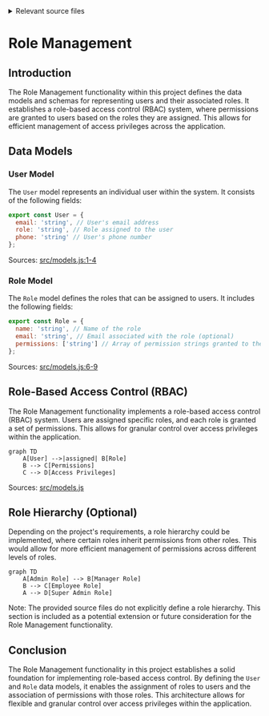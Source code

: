 <details>
<summary>Relevant source files</summary>

The following files were used as context for generating this wiki page:

- [src/models.js](https://github.com/agattani123/access-control-service/blob/main/src/models.js)

</details>

# Role Management

## Introduction

The Role Management functionality within this project defines the data models and schemas for representing users and their associated roles. It establishes a role-based access control (RBAC) system, where permissions are granted to users based on the roles they are assigned. This allows for efficient management of access privileges across the application.

## Data Models

### User Model

The `User` model represents an individual user within the system. It consists of the following fields:

```javascript
export const User = {
  email: 'string', // User's email address
  role: 'string', // Role assigned to the user
  phone: 'string' // User's phone number
};
```

Sources: [src/models.js:1-4]()

### Role Model

The `Role` model defines the roles that can be assigned to users. It includes the following fields:

```javascript
export const Role = {
  name: 'string', // Name of the role
  email: 'string', // Email associated with the role (optional)
  permissions: ['string'] // Array of permission strings granted to the role
};
```

Sources: [src/models.js:6-9]()

## Role-Based Access Control (RBAC)

The Role Management functionality implements a role-based access control (RBAC) system. Users are assigned specific roles, and each role is granted a set of permissions. This allows for granular control over access privileges within the application.

```mermaid
graph TD
    A[User] -->|assigned| B[Role]
    B --> C[Permissions]
    C --> D[Access Privileges]
```

Sources: [src/models.js]()

## Role Hierarchy (Optional)

Depending on the project's requirements, a role hierarchy could be implemented, where certain roles inherit permissions from other roles. This would allow for more efficient management of permissions across different levels of roles.

```mermaid
graph TD
    A[Admin Role] --> B[Manager Role]
    B --> C[Employee Role]
    A --> D[Super Admin Role]
```

Note: The provided source files do not explicitly define a role hierarchy. This section is included as a potential extension or future consideration for the Role Management functionality.

## Conclusion

The Role Management functionality in this project establishes a solid foundation for implementing role-based access control. By defining the `User` and `Role` data models, it enables the assignment of roles to users and the association of permissions with those roles. This architecture allows for flexible and granular control over access privileges within the application.